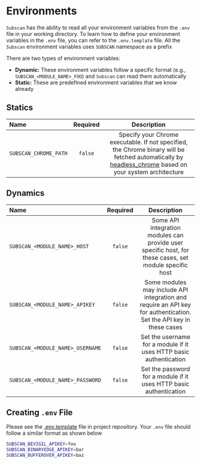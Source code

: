 # Environments

`Subscan` has the ability to read all your environment variables from the `.env` file in your working directory. To learn how to define your environment variables in the `.env` file, you can refer to the `.env.template` file. All the `Subscan` environment variables uses `SUBSCAN` namespace as a prefix

There are two types of environment variables:

- **Dynamic:** These environment variables follow a specific format (e.g., `SUBSCAN_<MODULE_NAME>_FOO`) and `Subscan` can read them automatically
- **Static:** These are predefined environment variables that we know already

## Statics

<!-- markdownlint-disable MD033 MD041 -->

| Name                           | Required | Description |
| :----------------------------- | :------: | :---------: |
| `SUBSCAN_CHROME_PATH`          | `false`  | Specify your Chrome executable. If not specified, the Chrome binary will be fetched automatically by <a href="https://github.com/rust-headless-chrome/rust-headless-chrome/">headless_chrome<a/> based on your system architecture |

<!-- markdownlint-enable MD033 MD041 -->

## Dynamics

| Name                           | Required | Description |
| :----------------------------- | :------: | :---------: |
| `SUBSCAN_<MODULE_NAME>_HOST` | `false`  | Some API integration modules can provide user specific host, for these cases, set module specific host |
| `SUBSCAN_<MODULE_NAME>_APIKEY` | `false`  | Some modules may include API integration and require an API key for authentication. Set the API key in these cases |
| `SUBSCAN_<MODULE_NAME>_USERNAME` | `false`  | Set the username for a module if it uses HTTP basic authentication |
| `SUBSCAN_<MODULE_NAME>_PASSWORD` | `false`  | Set the password for a module if it uses HTTP basic authentication |

## Creating `.env` File

Please see the [.env.template](https://github.com/eredotpkfr/subscan/blob/main/.env.template) file in project repository. Your `.env` file should follow a similar format as shown below

```bash
SUBSCAN_BEVIGIL_APIKEY=foo
SUBSCAN_BINARYEDGE_APIKEY=bar
SUBSCAN_BUFFEROVER_APIKEY=baz
```
